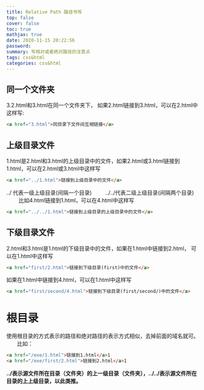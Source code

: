 ```yaml
---
title: Relative Path 路径书写
top: false
cover: false
toc: true
mathjax: true
date: 2020-11-15 20:22:56
password:
summary: 写相对或者绝对路径的注意点
tags: css&html
categories: css&html
---
```


## 同一个文件夹

3.2.html和3.html在同一个文件夹下， 如果2.html链接到3.html，可以在2.html中这样写:
```html
<a href="3.html">同目录下文件间互相链接</a>
```

## 上级目录文件
1.html是2.html和3.html的上级目录中的文件，如果2.html或3.html链接到1.html，可以在2.html或3.html中这样写
```html
<a href="../1.html">链接到上级目录中的文件</a>
```
../ 代表一级上级目录(间隔一个目录)
　　 ../../代表二级上级目录(间隔两个目录)
　　 比如4.html链接到1.html，可以在4.html中这样写
```html
<a href="../../1.html">链接到上级目录的上级目录中的文件</a>
```
## 下级目录文件
2.html和3.html是1.html的下级目录中的文件，如果在1.html中链接到2.html， 可以在1.html中这样写
```html
<a href="first/2.html">链接到下级目录(first)中的文件</a>
```
如果在1.html中链接到4.html，可以在1.html中这样写
```html
<a href="first/second/4.html">链接到下级目录(first/second/)中的文件</a>
```
# 根目录
使用根目录的方式表示的路径和绝对路径的表示方式相似，去掉前面的域名就可。
　　比如：
```html
<a href="/exe/1.html">链接到1.html</a>1
<a href="/exe/first/2.html">链接到2.html</a>1
```
**../表示源文件所在目录（文件夹）的上一级目录（文件夹），../../表示源文件所在目录的上上级目录，以此类推。**